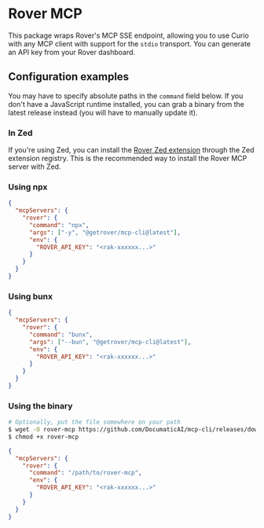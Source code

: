 # Rover MCP

This package wraps Rover's MCP SSE endpoint, allowing you to use Curio with any MCP client with support for the `stdio` transport.
You can generate an API key from your Rover dashboard.

## Configuration examples

You may have to specify absolute paths in the `command` field below.
If you don't have a JavaScript runtime installed, you can grab a binary from the latest release instead (you will have to manually update it).

### In Zed

If you're using Zed, you can install the [Rover Zed extension](https://github.com/rover-app/zed-extension)
through the Zed extension registry. This is the recommended way to install the Rover MCP server with Zed.

### Using npx

```json
{
  "mcpServers": {
    "rover": {
      "command": "npx",
      "args": ["-y", "@getrover/mcp-cli@latest"],
      "env": {
        "ROVER_API_KEY": "<rak-xxxxxx...>"
      }
    }
  }
}
```

### Using bunx

```json
{
  "mcpServers": {
    "rover": {
      "command": "bunx",
      "args": ["--bun", "@getrover/mcp-cli@latest"],
      "env": {
        "ROVER_API_KEY": "<rak-xxxxxx...>"
      }
    }
  }
}

```

### Using the binary

```sh
# Optionally, put the file somewhere on your path
$ wget -O rover-mcp https://github.com/DocumaticAI/mcp-cli/releases/download/latest/rover-mcp-<os>-<arch>
$ chmod +x rover-mcp
```

```json
{
  "mcpServers": {
    "rover": {
      "command": "/path/to/rover-mcp",
      "env": {
        "ROVER_API_KEY": "<rak-xxxxxx...>"
      }
    }
  }
}

```

